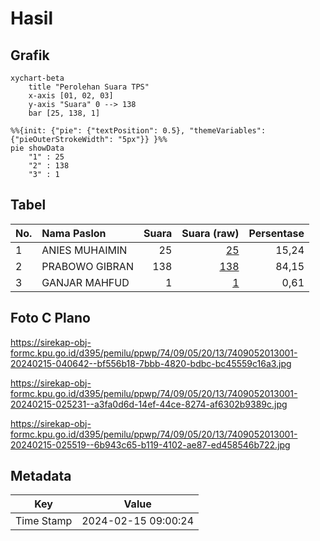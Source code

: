 # Hasil

## Grafik

```mermaid
xychart-beta
    title "Perolehan Suara TPS"
    x-axis [01, 02, 03]
    y-axis "Suara" 0 --> 138
    bar [25, 138, 1]
```

```mermaid
%%{init: {"pie": {"textPosition": 0.5}, "themeVariables": {"pieOuterStrokeWidth": "5px"}} }%%
pie showData
    "1" : 25
    "2" : 138
    "3" : 1
```

## Tabel

| No. | Nama Paslon    | Suara | Suara (raw) | Persentase |
|:--- |:-------------- | -----:| -----------:| ----------:|
| 1   | ANIES MUHAIMIN | 25    | [25][p-1]   | 15,24      |
| 2   | PRABOWO GIBRAN | 138   | [138][p-2]  | 84,15      |
| 3   | GANJAR MAHFUD  | 1     | [1][p-3]    | 0,61       |


[p-1]: https://github.com/gigit-pemilu/pemilu-2024-74-sulawesi-tenggara/blob/main/pilpres/hitung-suara/sub/74-sulawesi-tenggara/sub/09-konawe-utara/sub/05-lasolo/sub/2013-otole/sub/001-tps/sub/paslon-1.txt
[p-2]: https://github.com/gigit-pemilu/pemilu-2024-74-sulawesi-tenggara/blob/main/pilpres/hitung-suara/sub/74-sulawesi-tenggara/sub/09-konawe-utara/sub/05-lasolo/sub/2013-otole/sub/001-tps/sub/paslon-2.txt
[p-3]: https://github.com/gigit-pemilu/pemilu-2024-74-sulawesi-tenggara/blob/main/pilpres/hitung-suara/sub/74-sulawesi-tenggara/sub/09-konawe-utara/sub/05-lasolo/sub/2013-otole/sub/001-tps/sub/paslon-3.txt

## Foto C Plano

https://sirekap-obj-formc.kpu.go.id/d395/pemilu/ppwp/74/09/05/20/13/7409052013001-20240215-040642--bf556b18-7bbb-4820-bdbc-bc45559c16a3.jpg

https://sirekap-obj-formc.kpu.go.id/d395/pemilu/ppwp/74/09/05/20/13/7409052013001-20240215-025231--a3fa0d6d-14ef-44ce-8274-af6302b9389c.jpg

https://sirekap-obj-formc.kpu.go.id/d395/pemilu/ppwp/74/09/05/20/13/7409052013001-20240215-025519--6b943c65-b119-4102-ae87-ed458546b722.jpg


## Metadata

| Key        | Value               |
| ---------- | ------------------- |
| Time Stamp | 2024-02-15 09:00:24 |



